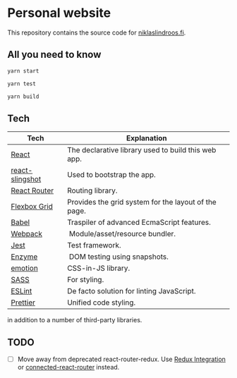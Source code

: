 # Personal website

This repository contains the source code for [niklaslindroos.fi](http://niklaslindroos.fi/).

## All you need to know

```bash
yarn start
```

```bash
yarn test
```

```bash
yarn build
```

## Tech

| **Tech**                                                        | **Explanation**                                      |
| --------------------------------------------------------------- | ---------------------------------------------------- |
| [React](https://facebook.github.io/react/)                      | The declarative library used to build this web app.  |
| [react-slingshot](https://github.com/coryhouse/react-slingshot) | Used to bootstrap the app.                           |
| [React Router](https://github.com/reactjs/react-router)         | Routing library.                                     |
| [Flexbox Grid](http://flexboxgrid.com/)                         | Provides the grid system for the layout of the page. |
| [Babel](https://babeljs.io/)                                    | Traspiler of advanced EcmaScript features.           |
| [Webpack](https://webpack.js.org/)                              |  Module/asset/resource bundler.                      |
| [Jest](https://facebook.github.io/jest/)                        | Test framework.                                      |
| [Enzyme](https://github.com/airbnb/enzyme)                      |  DOM testing using snapshots.                        |
| [emotion](https://emotion.sh/)                                  | CSS-in-JS library.                                   |
| [SASS](http://sass-lang.com/)                                   | For styling.                                         |
| [ESLint](http://eslint.org/)                                    | De facto solution for linting JavaScript.            |
| [Prettier](https://prettier.io/)                                | Unified code styling.                                |

in addition to a number of third-party libraries.

## TODO

- [ ] Move away from deprecated react-router-redux. Use [Redux Integration](react-router-redux) or [connected-react-router](https://github.com/supasate/connected-react-router) instead.
